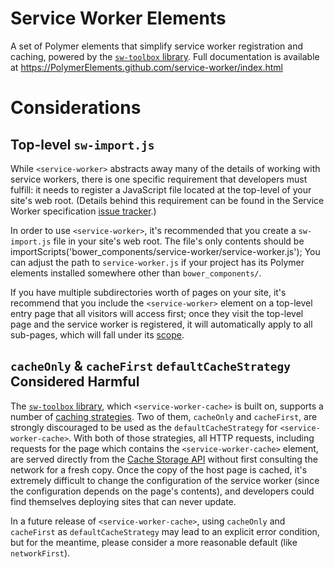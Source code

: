 # Service Worker Elements
A set of Polymer elements that simplify service worker registration and caching, powered by the
[`sw-toolbox` library](https://github.com/googlechrome/sw-toolbox).
Full documentation is available at https://PolymerElements.github.com/service-worker/index.html

# Considerations

## Top-level `sw-import.js`
While `<service-worker>` abstracts away many of the details of working with service workers, there
is one specific requirement that developers must fulfill: it needs to register a JavaScript file
located at the top-level of your site's web root. (Details behind this requirement can be found in
the Service Worker specification [issue tracker](https://github.com/slightlyoff/ServiceWorker/issues/468#issuecomment-60276779).)

In order to use `<service-worker>`, it's recommended that you create a `sw-import.js` file in your
site's web root. The file's only contents should be
    importScripts('bower_components/service-worker/service-worker.js');
You can adjust the path to `service-worker.js` if your project has its Polymer elements
installed somewhere other than `bower_components/`.

If you have multiple subdirectories worth of pages on your site, it's recommend that you include the
`<service-worker>` element on a top-level entry page that all visitors will access first; once they
visit the top-level page and the service worker is registered, it will automatically apply to all
sub-pages, which will fall under its
[scope](https://slightlyoff.github.io/ServiceWorker/spec/service_worker/index.html#service-worker-registration-scope).

## `cacheOnly` & `cacheFirst` `defaultCacheStrategy` Considered Harmful
The [`sw-toolbox` library](https://github.com/googlechrome/sw-toolbox),
which `<service-worker-cache>` is built on, supports a number of
[caching strategies](https://github.com/googlechrome/sw-toolbox#built-in-handlers).
Two of them, `cacheOnly` and `cacheFirst`, are strongly discouraged to be used as the `defaultCacheStrategy`
for `<service-worker-cache>`. With both of those strategies, all HTTP requests, including requests for
the page which contains the `<service-worker-cache>` element, are served directly from the [Cache Storage
API](https://slightlyoff.github.io/ServiceWorker/spec/service_worker/index.html#cache-objects) without
first consulting the network for a fresh copy. Once the copy of the host page is cached,
it's extremely difficult to change the configuration of the service worker (since the configuration
depends on the page's contents), and developers could find themselves deploying sites that can never
update.

In a future release of `<service-worker-cache>`, using `cacheOnly` and `cacheFirst` as `defaultCacheStrategy`
may lead to an explicit error condition, but for the meantime, please consider a more reasonable default
(like `networkFirst`).